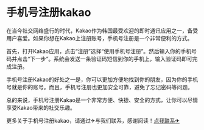 # 手机号注册kakao

在当今社交网络盛行的时代，Kakao作为韩国最受欢迎的即时通讯应用之一，备受用户喜爱。如果你想在Kakao上注册账号，手机号注册是一个非常便利的方式。

首先，打开Kakao应用，点击“注册”选择“使用手机号注册”。然后输入你的手机号码并点击“下一步”。系统会发送一条验证码短信到你的手机上，输入验证码即可完成注册。

手机号注册Kakao的好处之一是，你可以更加方便地找到你的朋友，因为你的手机号就是你的账号。而且，手机号注册也更加安全可靠，避免了忘记密码等问题。

总的来说，手机号注册Kakao是一个非常方便、快捷、安全的方式，让你可以尽情享受Kakao带来的社交乐趣。

更多关于手机号注册kakao，请通过✈与我们联系，感谢阅读！[点我联系✈](https://cdn.G208.com)